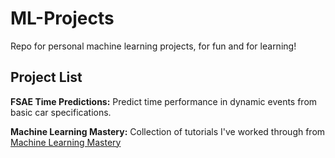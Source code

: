 # ML-Projects
Repo for personal machine learning projects, for fun and for learning!


## Project List
**FSAE Time Predictions:** Predict time performance in dynamic events from basic car specifications.

**Machine Learning Mastery:** Collection of tutorials I've worked through from [Machine Learning Mastery](machinelearningmastery.com)
